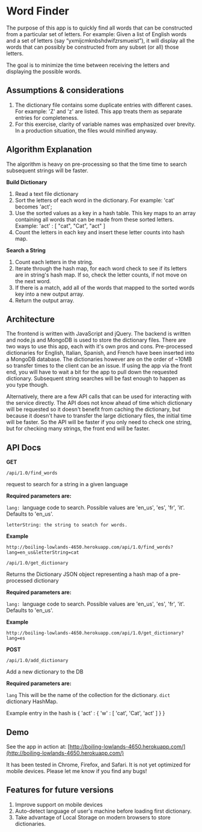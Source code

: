 Word Finder
==============
The purpose of this app is to quickly find all words that can be constructed from a particular set of letters.
For example: Given a list of English words and a set of letters (say “yxmijcmknbshdwifzrsmueist”), it will display all the words that can possibly be constructed from any subset (or all) those letters.

The goal is to minimize the time between receiving the letters and displaying the possible words.

Assumptions & considerations
----------------------------
1. The dictionary file contains some duplicate entries with different cases.  For example: 'Z' and 'z' are listed.  This app treats them as separate entries for completeness.
2. For this exercise, clarity of variable names was emphasized over brevity.  In a production situation, the files would minified anyway.

Algorithm Explanation
---------------------
The algorithm is heavy on pre-processing so that the time time to search subsequent strings will be faster.

__Build Dictionary__

1. Read a text file dictionary
2. Sort the letters of each word in the dictionary.  For example: 'cat' becomes 'act';
3. Use the sorted values as a key in a hash table.  This key maps to an array containing all words that can be made from these sorted letters.  Example: 'act' : [ "cat", "Cat", "act" ]
4. Count the letters in each key and insert these letter counts into hash map.

__Search a String__
1. Count each letters in the string.
2. Iterate through the hash map, for each word check to see if its letters are in string's hash map. If so, check the letter counts, if not move on the next word.
3. If there is a match, add all of the words that mapped to the sorted words key into a new output array.
4. Return the output array.


Architecture
------------
The frontend is written with JavaScript and jQuery.  The backend is written and node.js and MongoDB is used to store the dictionary files.   There are two ways to use this app, each with it's own pros and cons.  Pre-processed dictionaries for English, Italian, Spanish, and French have been inserted into a MongoDB database.  The dictionaries however are on the order of ~10MB so transfer times to the client can be an issue.  If using the app via the front end, you will have to wait a bit for the app to pull down the requested dictionary.  Subsequent string searches will be fast enough to happen as you type though.

Alternatively, there are a few API calls that can be used for interacting with the service directly.  The API does not know ahead of time which dictionary will be requested so it doesn't benefit from caching the dictionary, but because it doesn't have to transfer the large dictionary files, the initial time will be faster.  So the API will be faster if you only need to check one string, but for checking many strings, the front end will be faster.           

API Docs
--------
__GET__

```/api/1.0/find_words ```

request to search for a string in a given language

__Required parameters are:__ 

```lang: ```language code to search.  Possible values are 'en_us', 'es', 'fr', 'it'. Defaults to 'en_us'.

```letterString: the string to seatch for words. ```

__Example__

```http://boiling-lowlands-4650.herokuapp.com/api/1.0/find_words?lang=en_us&letterString=cat```

```/api/1.0/get_dictionary ```

Returns the Dictionary JSON object representing a hash map of a pre-processed dictionary

__Required parameters are:__ 

```lang: ```language code to search.  Possible values are 'en_us', 'es', 'fr', 'it'. Defaults to 'en_us'.

__Example__

```http://boiling-lowlands-4650.herokuapp.com/api/1.0/get_dictionary?lang=es```

__POST__

```/api/1.0/add_dictionary ```

Add a new dictionary to the DB

__Required parameters are:__ 

```lang```  This will be the name of the collection for the dictionary. 
```dict``` dictionary HashMap.  

Example entry in the hash is { 'act' : { 'w' : [ 'cat', 'Cat', 'act' ] } }


Demo
-----
See the app in action at: [http://boiling-lowlands-4650.herokuapp.com/](http://boiling-lowlands-4650.herokuapp.com/)

It has been tested in Chrome, Firefox, and Safari.  It is not yet optimized for mobile devices.  Please let me know if you find any bugs!

Features for future versions
----------------------------
1. Improve support on mobile devices
2. Auto-detect language of user's machine before loading first dictionary.
3. Take advantage of Local Storage on modern browsers to store dictionaries.